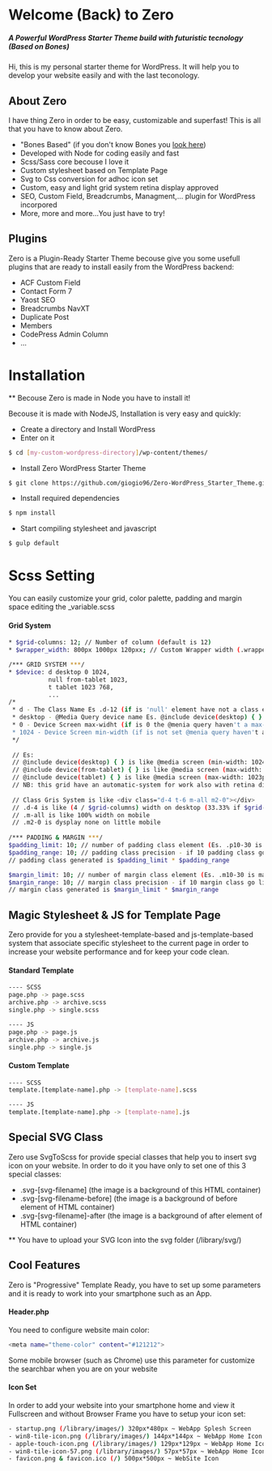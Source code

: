 # Welcome (Back) to Zero
##### A Powerful WordPress Starter Theme build with futuristic tecnology (Based on Bones)

Hi, this is my personal starter theme for WordPress. It will help you to develop your website easily and with the last teconology. 

## About Zero

I have thing Zero in order to be easy, customizable and superfast! This is all that you have to know about Zero.

- "Bones Based" (if you don't know Bones you [look here](https://github.com/eddiemachado/bones))
- Developed with Node for coding easily and fast
- Scss/Sass core becouse I love it
- Custom stylesheet based on Template Page
- Svg to Css conversion for adhoc icon set
- Custom, easy and light grid system retina display approved
- SEO, Custom Field, Breadcrumbs, Managment,... plugin for WordPress incorpored
- More, more and more...You just have to try!

## Plugins

Zero is a Plugin-Ready Starter Theme becouse give you some usefull plugins that are ready to install easily from the WordPress backend:

* ACF Custom Field
* Contact Form 7
* Yaost SEO
* Breadcrumbs NavXT
* Duplicate Post
* Members
* CodePress Admin Column
* ...

# Installation

** Becouse Zero is made in Node you have to install it!

Becouse it is made with NodeJS, Installation is very easy and quickly:
- Create a directory and Install WordPress
- Enter on it

```sh
$ cd [my-custom-wordpress-directory]/wp-content/themes/
```

- Install Zero WordPress Starter Theme

```sh
$ git clone https://github.com/giogio96/Zero-WordPress_Starter_Theme.git
```

- Install required dependencies

```sh
$ npm install
```

- Start compiling stylesheet and javascript 

```sh
$ gulp default
```

# Scss Setting

You can easily customize your grid, color palette, padding and margin space editing the _variable.scss
#### Grid System
```sh
* $grid-columns: 12; // Number of column (default is 12)
* $wrapper_width: 800px 1000px 120pxx; // Custom Wrapper width (.wrapper_1 is 800px .wrapper_2 is 1000px etc)

/*** GRID SYSTEM ***/
* $device: d desktop 0 1024,      
           null from-tablet 1023, 
           t tablet 1023 768,
           ... 
/*
 * d - The Class Name Es .d-12 (if is 'null' element have not a class element associated)
 * desktop - @Media Query device name Es. @include device(desktop) { }
 * 0 - Device Screen max-widht (if is 0 the @menia query haven't a max-width limit) DO NOT WRITE 'px' after int
 * 1024 - Device Screen min-width (if is not set @menia query haven't a min-width limit) DO NOT WRITE 'px' after int
 */
 
 // Es: 
 // @include device(desktop) { } is like @media screen (min-width: 1024px) { }
 // @include device(from-tablet) { } is like @media screen (max-width: 1024px) { }
 // @include device(tablet) { } is like @media screen (max-width: 1023px) and (min-width: 768px) { }
 // NB: this grid have an automatic-system for work also with retina display!
 
 // Class Gris System is like <div class="d-4 t-6 m-all m2-0"></div>
 // .d-4 is like (4 / $grid-columns) width on desktop (33.33% if $grid-columns is 12)
 // .m-all is like 100% width on mobile
 // .m2-0 is dysplay none on little mobile
 
/*** PADDING & MARGIN ***/
$padding_limit: 10; // number of padding class element (Es. .p10-30 is padding: 10px 30px)
$padding_range: 10; // padding class precision - if 10 padding class go like 10 20 30... if 5 go like 5 10 15 20...
// padding class generated is $padding_limit * $padding_range

$margin_limit: 10; // number of margin class element (Es. .m10-30 is margin: 10px 30px)
$margin_range: 10; // margin class precision - if 10 margin class go like 10 20 30... if 5 go like 5 10 15 20...
// margin class generated is $margin_limit * $margin_range

```

## Magic Stylesheet & JS for Template Page

Zero provide for you a stylesheet-template-based and js-template-based system that associate specific stylesheet to the current page in order to increase your website performance and for keep your code clean.

#### Standard Template
```sh
---- SCSS
page.php -> page.scss
archive.php -> archive.scss
single.php -> single.scss

---- JS
page.php -> page.js
archive.php -> archive.js
single.php -> single.js
```
#### Custom Template
```sh
---- SCSS
template.[template-name].php -> [template-name].scss

---- JS
template.[template-name].php -> [template-name].js
```

## Special SVG Class

Zero use SvgToScss for provide special classes that help you to insert svg icon on your website. In order to do it you have only to set one of this 3 special classes:

* .svg-[svg-filename] (the image is a background of this HTML container)
* .svg-[svg-filename-before] (the image is a background of before element of HTML container)
* .svg-[svg-filename]-after (the image is a background of after element of HTML container)

** You have to upload your SVG Icon into the svg folder (/library/svg/)

## Cool Features

Zero is "Progressive" Template Ready, you have to set up some parameters and it is ready to work into your smartphone such as an App.

#### Header.php

You need to configure website main color:
```sh
<meta name="theme-color" content="#121212">
```
Some mobile browser (such as Chrome) use this parameter for customize the searchbar when you are on your website

#### Icon Set

In order to add your website into your smartphone home and view it Fullscreen and without Browser Frame you have to setup your icon set: 
```sh
- startup.png (/library/images/) 320px*480px ~ WebApp Splesh Screen
- win8-tile-icon.png (/library/images/) 144px*144px ~ WebApp Home Icon 144px
- apple-touch-icon.png (/library/images/) 129px*129px ~ WebApp Home Icon 129px
- win8-tile-icon-57.png (/library/images/) 57px*57px ~ WebApp Home Icon 57px
- favicon.png & favicon.ico (/) 500px*500px ~ WebSite Icon
```

